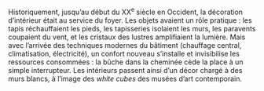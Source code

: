 Historiquement, jusqu’au début du <smallcaps>XX</smallcaps><sup data-unique-identifier="L-333" data-ref="1c20b06f-4276-4faf-9067-16b9b834f527" data-following="following-435f04ad-e05e-4a94-8dd0-f6a289451535">e</sup> siècle en Occident, la décoration d’intérieur était au service du foyer. Les objets avaient un rôle pratique : les tapis réchauffaient les pieds, les tapisseries isolaient les murs, les paravents coupaient du vent, et les cristaux des lustres amplifiaient la lumière. Mais avec l’arrivée des techniques modernes du bâtiment (chauffage central, climatisation, électricité), un confort nouveau s’installe et invisibilise les ressources consommées : la bûche dans la cheminée cède la place à un simple interrupteur. Les intérieurs passent ainsi d’un décor chargé à des murs blancs, à l’image des *white cubes* des musées d’art contemporain.